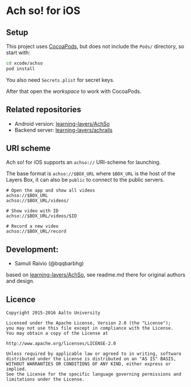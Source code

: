 Ach so! for iOS
===============

## Setup

This project uses [CocoaPods][cocoapods], but does not include the `Pods/` directory, so start with:

```bash
cd xcode/achso
pod install
```

You also need `Secrets.plist` for secret keys.

After that open the _workspace_ to work with CocoaPods.

## Related repositories

- Android version: [learning-layers/AchSo](https://github.com/learning-layers/achso)
- Backend server: [learning-layers/achrails](https://github.com/learning-layers/achrails)

[cocoapods]: https://cocoapods.org

## URI scheme

Ach so! for iOS supports an `achso://` URI-scheme for launching.

The base format is `achso://$BOX_URL` where `$BOX_URL` is the host of the Layers Box,
it can also be `public` to connect to the public servers.

```
# Open the app and show all videos
achso://$BOX_URL
achso://$BOX_URL/videos/

# Show video with ID
achso://$BOX_URL/videos/$ID

# Record a new video
achso://$BOX_URL/record
```

## Development:

- Samuli Raivio (@bqqbarbhg)

based on [learning-layers/AchSo](https://github.com/learning-layers/achso), see readme.md there for original authors and design. 

Licence
-------

```
Copyright 2015-2016 Aalto University

Licensed under the Apache License, Version 2.0 (the "License");
you may not use this file except in compliance with the License.
You may obtain a copy of the License at

http://www.apache.org/licenses/LICENSE-2.0

Unless required by applicable law or agreed to in writing, software
distributed under the License is distributed on an "AS IS" BASIS,
WITHOUT WARRANTIES OR CONDITIONS OF ANY KIND, either express or implied.
See the License for the specific language governing permissions and
limitations under the License.
```
